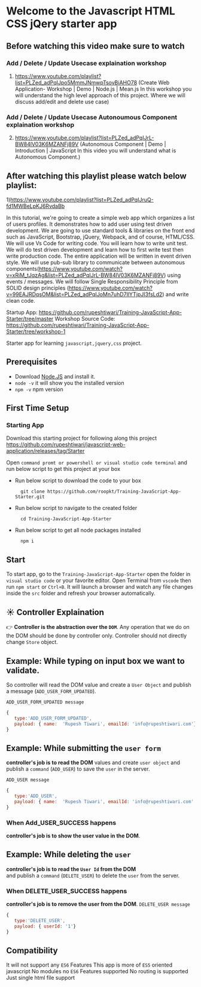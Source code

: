# Welcome to the Javascript HTML CSS jQery starter app

## Before watching this video make sure to watch

### Add / Delete / Update Usecase explaination workshop

1. https://www.youtube.com/playlist?list=PLZed_adPqIJpo5MmmJNmwpTsovBiAHO78
   (Create Web Application- Workshop | Demo | Node.js | Mean.js In this workshop you will understand the high level approach of this project. Where we will discuss add/edit and delete use case)

### Add / Delete / Update Usecase Autonoumous Component explaination workshop

2. https://www.youtube.com/playlist?list=PLZed_adPqIJrL-BW84lV03K6MZANFj89V
   (Autonomous Component | Demo | Introduction | JavaScript In this video you will understand what is Autonomous Component.)

## After watching this playlist please watch below playlist:

1)https://www.youtube.com/playlist?list=PLZed_adPqIJruQ-fd1MWBeLpKJ6RvdaBb

In this tutorial, we're going to create a simple web app which organizes a list of users profiles. It demonstrates how to add user using test driven development. We are going to use standard tools & libraries on the front end such as JavaScript, Bootstrap, jQuery, Webpack, and of course, HTML/CSS. We will use Vs Code for writing code. You will learn how to write unit test. We will do test driven development and learn how to first write test then write production code. The entire application will be written in event driven style. We will use pub-sub library to communicate between autonomous components(https://www.youtube.com/watch?v=xRiM_tJqzAg&list=PLZed_adPqIJrL-BW84lV03K6MZANFj89V) using events / messages. We will follow Single Responsibility Principle from SOLID design principles (https://www.youtube.com/watch?v=99EAJRDqsOM&list=PLZed_adPqIJoMn7uhD7IlYTjpJI3fsLd2) and write clean code.

Startup App: https://github.com/rupeshtiwari/Training-JavaScript-App-Starter/tree/master
Workshop Source Code: https://github.com/rupeshtiwari/Training-JavaScript-App-Starter/tree/workshop-1

Starter app for learning `javascript,jquery,css` project.

## Prerequisites

- Download [Node.JS](https://nodejs.org/en/) and install it.
- `node -v` it will show you the installed version
- `npm -v` npm version

## First Time Setup

### Starting App

Download this starting project for following along this project
https://github.com/rupeshtiwari/javascript-web-application/releases/tag/Starter

Open `command promt or powershell or visual studio code terminal` and run below script to get this project at your box

- Run below script to download the code to your box

        git clone https://github.com/roopkt/Training-JavaScript-App-Starter.git

- Run below script to navigate to the created folder

        cd Training-JavaScript-App-Starter

- Run below script to get all node packages installed

        npm i

## Start

To start app, go to the `Training-JavaScript-App-Starter` open the folder in `visual studio code` or your favorite editor.
Open Terminal from `vscode` then run `npm start` or `Ctrl+B`.
It will launch a browser and watch any file changes inside the `src` folder and refresh your browser automatically.

## ☀️ Controller Explaination

👉 **Controller is the abstraction over the `DOM`**.
Any operation that we do on the DOM should be done by controller only.
Controller should not directly change `Store` object.

## Example: While typing on input box we want to validate.

So controller will read the DOM value and create a `User Object` and publish a message (`ADD_USER_FORM_UPDATED`).

`ADD_USER_FORM_UPDATED message`

```js
{
   type:'ADD_USER_FORM_UPDATED',
   payload: { name:  'Rupesh Tiwari', emailId: 'info@rupeshtiwari.com'}
}
```

## Example: While submitting the `user form`

**controller's job is to read the DOM** values and create `user object`
and publish a `command` (`ADD_USER`) to save the `user` in the server.

`ADD_USER message`

```js
{
   type:'ADD_USER',
   payload: { name:  'Rupesh Tiwari', emailId: 'info@rupeshtiwari.com', userId:'1'}
}
```

### When Add_USER_SUCCESS happens

**controller's job is to show the user value in the DOM**.

## Example: While deleting the `user`

**controller's job is to read the `User Id` from the DOM**  
and publish a `command` (`DELETE_USER`) to delete the `user` from the server.

### When DELETE_USER_SUCCESS happens

**controller's job is to remove the user from the DOM**.
`DELETE_USER message`

```js
{
   type:'DELETE_USER',
   payload: { userId: '1'}
}
```

## Compatibility

It will not support any `ES6` Features
This app is more of `ES5` oriented javascript
No modules no `ES6` Features supported
No routing is supported
Just single html file support
